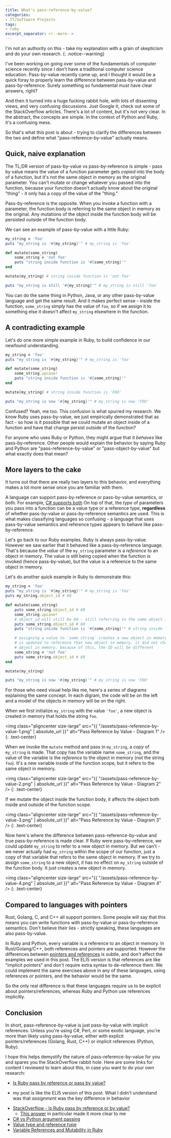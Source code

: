 ```yaml
---
title: What's pass-reference-by-value?
categories:
- IT/Software Projects
tags:
- ruby
excerpt_separator: <!--more-->
---
```

I'm not an authority on this - take my explanation with a grain of skepticism
and do your own research.
{: .notice--warning}

I've been working on going over some of the fundamentals of computer science
recently since I don't have a traditional computer science education. 
Pass-by-value recently came up, and I thought it would be a quick foray to
properly learn the difference between pass-by-value and pass-by-reference.
Surely something so fundamental must have clear answers, right?

And then it turned into a huge fucking rabbit hole, with lots of dissenting
views, and very confusing discussions. Just Google it, check out some of the
StackOverflow articles. There's a lot of content, but it's not very clear.
In the abstract, the concepts are simple. In the context of Python and Ruby,
it's a confusing mess. 

So that's what this post is about - trying to clarify the
differences between the two and define what "pass-reference-by-value" actually
means.

<!--more-->

## Quick, naive explanation

The TL;DR version of pass-by-value vs pass-by-reference is simple - pass by
value means the value of a function parameter gets _copied_ into the body of a
function, but it's not the same object in memory as the original parameter. You
can't mutate or change whatever you passed into the function, because your
function doesn't actually know about the original "thing" - it only has a copy
of the value of the "thing."

Pass-by-reference is the opposite. When you invoke a function with a parameter,
the function body is referring to the same object in memory as the original.
Any mutations of the object inside the function body will be persisted outside
of the function body.

We can see an example of pass-by-value with a little Ruby:

```ruby
my_string = 'foo'
puts "my_string is '#{my_string}'" # my_string is 'foo'

def mutate(some_string)
    some_string = 'not foo'
    puts "string inside function is '#{some_string}'"
end

mutate(my_string) # string inside function is 'not foo'

puts "my_string is still '#{my_string}'" # my_string is still 'foo'
```

You can do the same thing in Python, Java, or any other pass-by-value language
and get the same result. And it makes perfect sense - inside the function,
`some_string` simply has the _value_ of `foo`, so if we assign it to something
else it doesn't affect `my_string` elsewhere in the function.


## A contradicting example

Let's do one more simple example in Ruby, to build confidence in our newfound
understanding.

```ruby
my_string = 'foo'
puts "my_string is '#{my_string}'" # my_string is 'foo'

def mutate(some_string)
    some_string.upcase!
    puts "string inside function is '#{some_string}'"
end

mutate(my_string) # string inside function is 'FOO'

puts "my_string is now '#{my_string}'" # my_string is now 'FOO'
``` 

Confused? Yeah, me too. This confusion is what spurred my research. We know
Ruby uses pass-by-value, we just empirically demonstrated that as fact - so how
is it possible that we could mutate an object inside of a function and have
that change persist outside of the function?

For anyone who uses Ruby or Python, they might argue that it _behaves_
like pass-by-reference. Other people would explain the behavior by saying Ruby 
and Python are "pass-reference-by-value" or "pass-object-by-value" but what
exactly does that mean?

## More layers to the cake

It turns out that there are really two layers to this behavior, and everything
makes a lot more sense once you are familiar with them.

A language can support pass-by-reference or pass-by-value semantics, or both.
For example, [C# supports both](https://docs.microsoft.com/en-us/dotnet/csharp/programming-guide/classes-and-structs/passing-parameters)
On top of that, the _type_ of parameters you pass into a function can be a
value type or a reference type, **regardless** of whether pass-by-value or
pass-by-reference semantics are used. This is what makes classifying languages
so confusing - a language that uses pass-by-value semantics and reference types
appears to behave like pass-by-reference.

Let's go back to our Ruby examples. Ruby is always pass-by-value. However we
saw earlier that it behaved like a pass-by-reference language. That's because
the _value_ of the `my_string` parameter is a _reference_ to an object in
memory. The value is still being copied when the function is invoked (hence
pass-by-value), but the value is a reference to the same object in memory.

Let's do another quick example in Ruby to demonstrate this:

```ruby
my_string = 'foo'
puts "my_string is '#{my_string}'" # my_string is 'foo'
puts my_string.object_id # 60

def mutate(some_string)
    puts some_string.object_id # 60
    some_string.upcase!
    # object_id will still be 60 - still referring to the same object in memory
    puts some_string.object_id # 60
    puts "string inside function is '#{some_string}'" # string inside function is 'FOO'

    # assigning a value to `some_string` creates a new object in memory, and the value
    # is updated to reference that new object in memory. it did not change the original
    # object in memory. because of this, the ID will be different
    some_string = 'not foo'
    puts some_string.object_id # 80
end

mutate(my_string)

puts "my_string is now '#{my_string}'" # my_string is now 'FOO'
```

For those who need visual help like me, here's a series of diagrams explaining
the same concept. In each digram, the code will be on the left and a
model of the objects in memory will be on the right.

When we first initialize `my_string` with the value `'foo'`, a new object is
created in memory that holds the string `foo`.

<img class="aligncenter size-large" src="{{ "/assets/pass-reference-by-value-1.png" | absolute_url }}" alt="Pass Reference by Value - Diagram 1" />
{: .text-center}

When we invoke the `mutate` method and pass in `my_string`, a _copy_ of
`my_string` is made. That copy has the variable name `some_string`, and the
value of the variable is the _reference_ to the object in memory (not the 
string `foo`). It's a new variable inside of the function scope, but it refers
to the same object in memory.

<img class="aligncenter size-large" src="{{ "/assets/pass-reference-by-value-2.png" | absolute_url }}" alt="Pass Reference by Value - Diagram 2" />
{: .text-center}

If we mutate the object inside the function body, it affects the object
both inside and outside of the function scope.

<img class="aligncenter size-large" src="{{ "/assets/pass-reference-by-value-3.png" | absolute_url }}" alt="Pass Reference by Value - Diagram 3" />
{: .text-center}

Now here's where the difference between pass-reference-by-value and true
pass-by-reference is made clear. If Ruby were pass-by-reference, we could
update `my_string` to refer to a new object in memory. But we can't - we never
actually had `my_string` within the scope of our function, just a copy of that
variable that refers to the same object in memory. If we try to assign
`some_string` to a new object, it has no effect on `my_string` outside of the
function body. It just creates a new object in memory.

<img class="aligncenter size-large" src="{{ "/assets/pass-reference-by-value-4.png" | absolute_url }}" alt="Pass Reference by Value - Diagram 4" />
{: .text-center}

## Compared to languages with pointers

Rust, Golang, C, and C++ all support pointers. Some people will say that this
means you can write functions with pass-by-value or pass-by-reference
semantics. Don't believe their lies - strictly speaking, these languages are
also pass-by-value.

In Ruby and Python, every variable is a reference to an object in memory. In
Rust/Golang/C++, both references and pointers are supported. However the
differences between [pointers and references](https://www.geeksforgeeks.org/pointers-vs-references-cpp/)
is subtle, and don't affect the examples we used in this post.
The ELI5 version is that references are like "implicit pointers" and don't
require extra syntax to de-reference them. We could implement the same
exercises above in any of these languages, using references _or_ pointers, and
the behavior would be the same.

So the only real difference is that these languages require us to be explicit
about pointers/references, whereas Ruby and Python use references implicitly.

## Conclusion

In short, pass-reference-by-value is just pass-by-value with implicit 
references. Unless you're using C#, Perl, or some exotic language, you're more
than likely using pass-by-value, either with explicit pointers/references
(Golang, Rust, C++) or implicit references (Python, Ruby).

I hope this helps demystify the nature of pass-reference-by-value for you and
spares you the StackOverflow rabbit hole. Here are some links for content I
reviewed to learn about this, in case you want to do your own research:

* [Is Ruby pass by reference or pass by value?](https://robertheaton.com/2014/07/22/is-ruby-pass-by-reference-or-pass-by-value/)
 - my post is like the ELI5 version of this post. What I didn't understand was
that _assignment_ was the key difference in behavior
* [StackOverflow - Is Ruby pass by reference or by value?](https://stackoverflow.com/questions/1872110/is-ruby-pass-by-reference-or-by-value)
    * [This answer](https://stackoverflow.com/a/10974116) in particular made
    it more clear to me
* [C# vs Python argument passing](https://stackoverflow.com/questions/12438153/c-sharp-vs-python-argument-passing)
* [Value type and reference type](https://en.wikipedia.org/wiki/Value_type_and_reference_type)
* [Variable References and Mutability in Ruby](https://launchschool.com/blog/references-and-mutability-in-ruby)